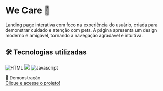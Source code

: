 <h1>We Care 🐾</h1>

<p>Landing page interativa com foco na experiência do usuário, criada para demonstrar cuidado e atenção com pets. A página apresenta um design moderno e amigável, tornando a navegação agradável e intuitiva.</p>

<h2>🛠 Tecnologias utilizadas</h2>

<img src="https://img.shields.io/badge/HTML-239120?style=for-the-badge&logo=html5&logoColor=white" alt="HTML">  <img src="https://img.shields.io/badge/CSS3-1572B6?style=for-the-badge&logo=css3&logoColor=white">   <img src="https://img.shields.io/badge/JavaScript-F7DF1E?style=for-the-badge&logo=javascript&logoColor=black" alt="Javascript">

📱 Demonstração  
<a href="https://marianaasoares.github.io/projeto-we-care/">Clique e acesse o projeto!</a>
